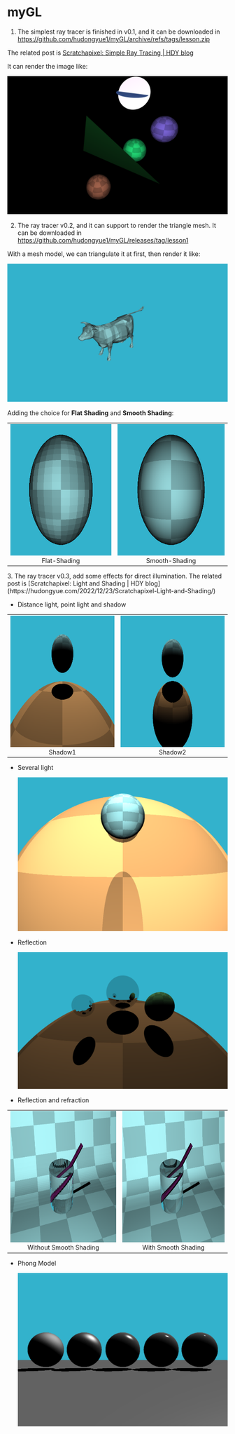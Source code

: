 # myGL
1. The simplest ray tracer is finished in v0.1, and it can be downloaded in https://github.com/hudongyue1/myGL/archive/refs/tags/lesson.zip
  
  The related post is [Scratchapixel: Simple Ray Tracing | HDY blog](https://hudongyue.com/2022/12/15/Scratchapixel-Simple-Ray-Tracing/)
  
  It can render the image like:

  ![v0.1](./resource/v0.1.png)

2. The ray tracer v0.2, and it can support to render the triangle mesh. It can be downloaded in https://github.com/hudongyue1/myGL/releases/tag/lesson1
  
  With a mesh model, we can triangulate it at first, then render it like:

  ![v0.2](./resource/v0.2.png)

Adding the choice for **Flat Shading** and **Smooth Shading**:

<div><table frame=void>	<!--用了<div>进行封装-->
	<tr>
        <td><div><center>	<!--每个格子内是图片加标题-->
        	<img src="./resource/Flat-Shading.png"
                 alt="Flat-Shading"
                 height="300"/>	<!--高度设置-->
        	Flat-Shading	<!--标题1-->
        </center></div></td>    
     	<td><div><center>	<!--第二张图片-->
    		<img src="./resource/Smooth-Shading.png"
                 alt="Smooth-Shading"
                 height="300"/>	
    		Smooth-Shading
        </center></div></td>
	</tr>
</table></div>
3. The ray tracer v0.3, add some effects for direct illumination. The related post is [Scratchapixel: Light and Shading | HDY blog](https://hudongyue.com/2022/12/23/Scratchapixel-Light-and-Shading/)

   * Distance light, point light and shadow

   <div><table frame=void>	<!--用了<div>进行封装-->
   	<tr>
           <td><div><center>	<!--每个格子内是图片加标题-->
           	<img src="./resource/shadow1.png"
                    alt="distanceShadow1"
                    height="300"/>	<!--高度设置-->
           	Shadow1	<!--标题1-->
           </center></div></td>    
        	<td><div><center>	<!--第二张图片-->
       		<img src="./resource/shadow2.png"
                    alt="distanceShadow2"
                    height="300"/>	
       		Shadow2
           </center></div></td>
   	</tr>
   </table></div>

   * Several light

     <img src="./resource/severalLight.png" alt="severalLight" style="zoom:50%;" />

   * Reflection

     <img src="./resource/reflection.png" alt="reflection" style="zoom:50%;" />

   * Reflection and refraction

<div><table frame=void> <!--用了<div>进行封装-->  <tr>        <td><div><center> <!--每个格子内是图片加标题-->          <img src="./resource/reflectionAndRefractionWithoutSmoothShading.png"                 alt="distanceShadow1"                 height="300"/> <!--高度设置-->          Without Smooth Shading  <!--标题1-->        </center></div></td>          <td><div><center> <!--第二张图片-->        <img src="./resource/reflectionAndRefractionWithSmoothShading.png"                 alt="distanceShadow2"                 height="300"/>         With Smooth Shading        </center></div></td>  </tr></table></div>


   * Phong Model

     <img src="./resource/PhongModel.png" alt="reflection" style="zoom:50%;" />

     

     
